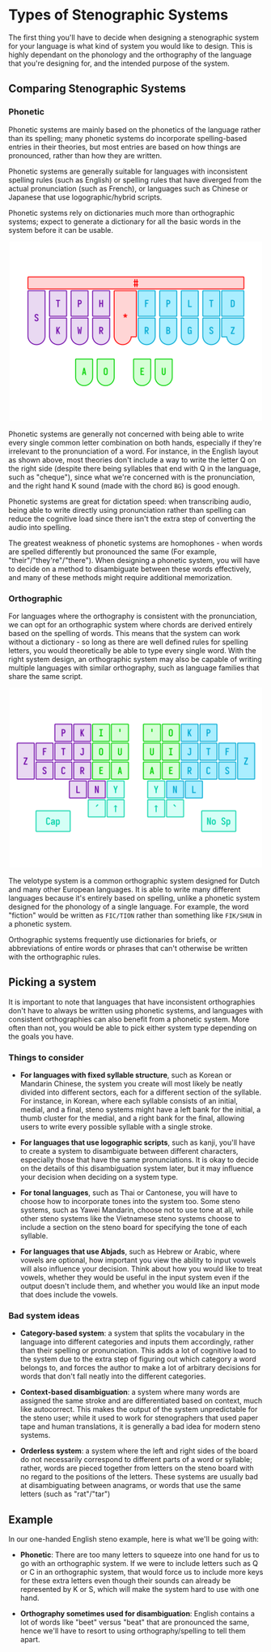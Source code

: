 # Types of Stenographic Systems

The first thing you'll have to decide when designing a stenographic system for your language is what kind of system you would like to design. This is highly dependant on the phonology and the orthography of the language that you're designing for, and the intended purpose of the system.


## Comparing Stenographic Systems

### Phonetic

Phonetic systems are mainly based on the phonetics of the language rather than its spelling; many phonetic systems do incorporate spelling-based entries in their theories, but most entries are based on how things are pronounced, rather than how they are written.

Phonetic systems are generally suitable for languages with inconsistent spelling rules (such as English) or spelling rules that have diverged from the actual pronunciation (such as French), or languages such as Chinese or Japanese that use logographic/hybrid scripts.

Phonetic systems rely on dictionaries much more than orthographic systems; expect to generate a dictionary for all the basic words in the system before it can be usable.

<div align="center"><img src="https://github.com/Kaoffie/steno_diags/blob/master/converted/en-0.png?raw=true" width="500"></div>

Phonetic systems are generally not concerned with being able to write every single common letter combination on both hands, especially if they're irrelevant to the pronunciation of a word. For instance, in the English layout as shown above, most theories don't include a way to write the letter Q on the right side (despite there being syllables that end with Q in the language, such as "cheque"), since what we're concerned with is the pronunciation, and the right hand K sound (made with the chord `BG`) is good enough. 

Phonetic systems are great for dictation speed: when transcribing audio, being able to write directly using pronunciation rather than spelling can reduce the cognitive load since there isn't the extra step of converting the audio into spelling. 

The greatest weakness of phonetic systems are homophones - when words are spelled differently but pronounced the same (For example, "their"/"they're"/"there"). When designing a phonetic system, you will have to decide on a method to disambiguate between these words effectively, and many of these methods might require additional memorization. 

### Orthographic

For languages where the orthography is consistent with the pronunciation, we can opt for an orthographic system where chords are derived entirely based on the spelling of words. This means that the system can work without a dictionary - so long as there are well defined rules for spelling letters, you would theoretically be able to type every single word. With the right system design, an orthographic system may also be capable of writing multiple languages with similar orthography, such as language families that share the same script. 

<div align="center"><img src="https://github.com/Kaoffie/steno_diags/blob/master/converted/zz-velo.png?raw=true" width="500"></div>

The velotype system is a common orthographic system designed for Dutch and many other European languages. It is able to write many different languages because it's entirely based on spelling, unlike a phonetic system designed for the phonology of a single language. For example, the word "fiction" would be written as `FIC/TION` rather than something like `FIK/SHUN` in a phonetic system. 

Orthographic systems frequently use dictionaries for briefs, or abbreviations of entire words or phrases that can't otherwise be written with the orthographic rules. 


## Picking a system

It is important to note that languages that have inconsistent orthographies don't have to always be written using phonetic systems, and languages with consistent orthographies can also benefit from a phonetic system. More often than not, you would be able to pick either system type depending on the goals you have. 

### Things to consider

- **For languages with fixed syllable structure**, such as Korean or Mandarin Chinese, the system you create will most likely be neatly divided into different sectors, each for a different section of the syllable. For instance, in Korean, where each syllable consists of an initial, medial, and a final, steno systems might have a left bank for the initial, a thumb cluster for the medial, and a right bank for the final, allowing users to write every possible syllable with a single stroke. 

- **For languages that use logographic scripts**, such as kanji, you'll have to create a system to disambiguate between different characters, especially those that have the same pronunciations. It is okay to decide on the details of this disambiguation system later, but it may influence your decision when deciding on a system type. 

- **For tonal languages**, such as Thai or Cantonese, you will have to choose how to incorporate tones into the system too. Some steno systems, such as Yawei Mandarin, choose not to use tone at all, while other steno systems like the Vietnamese steno systems choose to include a section on the steno board for specifying the tone of each syllable.

- **For languages that use Abjads**, such as Hebrew or Arabic, where vowels are optional, how important you view the ability to input vowels will also influence your decision. Think about how you would like to treat vowels, whether they would be useful in the input system even if the output doesn't include them, and whether you would like an input mode that does include the vowels.

### Bad system ideas

- **Category-based system**: a system that splits the vocabulary in the language into different categories and inputs them accordingly, rather than their spelling or pronunciation. This adds a lot of cognitive load to the system due to the extra step of figuring out which category a word belongs to, and forces the author to make a lot of arbitrary decisions for words that don't fall neatly into the different categories.

- **Context-based disambiguation**: a system where many words are assigned the same stroke and are differentiated based on context, much like autocorrect. This makes the output of the system unpredictable for the steno user; while it used to work for stenographers that used paper tape and human translations, it is generally a bad idea for modern steno systems.

- **Orderless system**: a system where the left and right sides of the board do not necessarily correspond to different parts of a word or syllable; rather, words are pieced together from letters on the steno board with no regard to the positions of the letters. These systems are usually bad at disambiguating between anagrams, or words that use the same letters (such as "rat"/"tar")


## Example

In our one-handed English steno example, here is what we'll be going with:

- **Phonetic**: There are too many letters to squeeze into one hand for us to go with an orthographic system. If we were to include letters such as Q or C in an orthographic system, that would force us to include more keys for these extra letters even though their sounds can already be represented by K or S, which will make the system hard to use with one hand.

- **Orthography sometimes used for disambiguation**: English contains a lot of words like "beet" versus "beat" that are pronounced the same, hence we'll have to resort to using orthography/spelling to tell them apart. 

